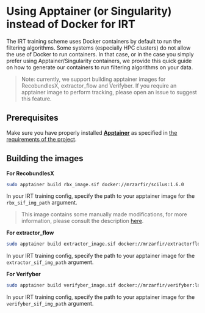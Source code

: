 # Using Apptainer (or Singularity) instead of Docker for IRT

The IRT training scheme uses Docker containers by default to run the filtering algorithms. Some systems (especially HPC clusters) do not allow the use of Docker to run containers. In that case, or in the case you simply prefer using Apptainer/Singularity containers, we provide this quick guide on how to generate our containers to run filtering algorithms on your data.

> Note: currently, we support building apptainer images for RecobundlesX, extractor_flow and Verifyber. If you require an apptainer image to perform tracking, please open an issue to suggest this feature.

## Prerequisites
Make sure you have properly installed [**Apptainer**](https://apptainer.org/docs/admin/main/installation.html) as specified in [the requirements of the project](../README.md#install-external-dependencies).

## Building the images

**For RecobundlesX**
``` bash
sudo apptainer build rbx_image.sif docker://mrzarfir/scilus:1.6.0
```
In your IRT training config, specify the path to your apptainer image for the `rbx_sif_img_path` argument.

> This image contains some manually made modifications, for more information, please consult the description [here](https://hub.docker.com/repository/docker/mrzarfir/scilus/general).

**For extractor_flow**
``` bash
sudo apptainer build extractor_image.sif docker://mrzarfir/extractorflow-fixed:latest
```
In your IRT training config, specify the path to your apptainer image for the `extractor_sif_img_path` argument.

**For Verifyber**
``` bash
sudo apptainer build verifyber_image.sif docker://mrzarfir/verifyber:latest
```
In your IRT training config, specify the path to your apptainer image for the `verifyber_sif_img_path` argument.

